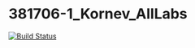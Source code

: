 # 381706-1_Kornev_AllLabs
[![Build Status](https://travis-ci.com/KornevNikita/381706-1_Kornev_AllLabs.svg?branch=master)](https://travis-ci.org/381706-1_Kornev_AllLabs)
